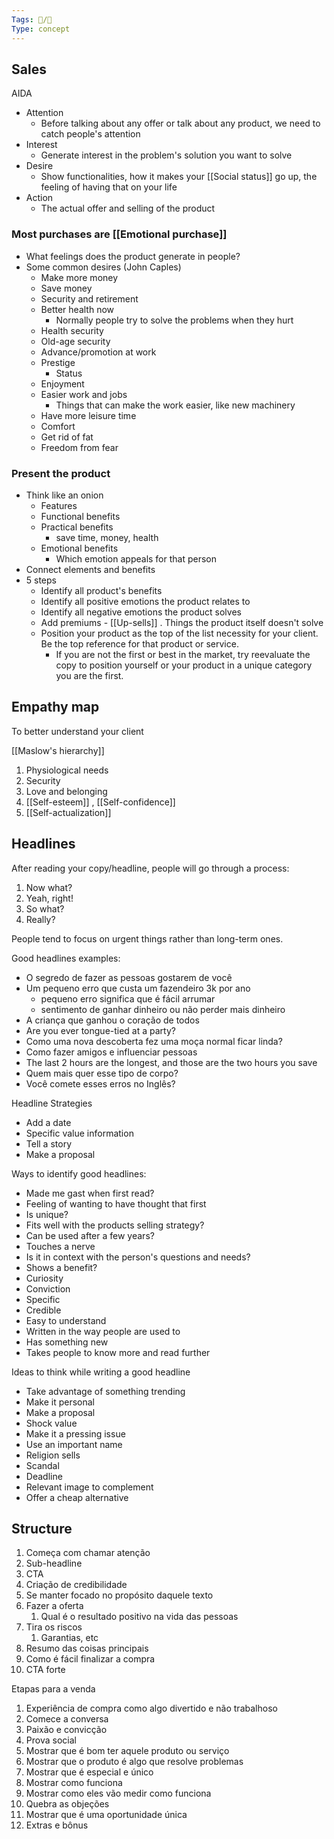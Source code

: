 ```yaml
---
Tags: 🧵/🌱
Type: concept
---
```


## Sales

AIDA

-   Attention
    - Before talking about any offer or talk about any product, we need to catch people's attention
-   Interest
    - Generate interest in the problem's solution you want to solve
-   Desire
    - Show functionalities, how it makes your [[Social status]] go up, the feeling of having that on your life
-   Action
    -   The actual offer and selling of the product

### Most purchases are [[Emotional purchase]]

- What feelings does the product generate in people?
- Some common desires (John Caples)
	- Make more money
	- Save money
	- Security and retirement
	- Better health now
		- Normally people try to solve the problems when they hurt
	- Health security
	- Old-age security
	- Advance/promotion at work
	- Prestige
		- Status
	- Enjoyment
	- Easier work and jobs
		- Things that can make the work easier, like new machinery
	- Have more leisure time
	- Comfort
	- Get rid of fat
	- Freedom from fear

### Present the product

- Think like an onion
	- Features
	- Functional benefits
	- Practical benefits
		- save time, money, health
	- Emotional benefits
		- Which emotion appeals for that person
- Connect elements and benefits
- 5 steps
	- Identify all product's benefits
	- Identify all positive emotions the product relates to
	- Identify all negative emotions the product solves
	- Add premiums - [[Up-sells]] . Things the product itself doesn't solve
	- Position your product as the top of the list necessity for your client. Be the top reference for that product or service.
		- If you are not the first or best in the market, try reevaluate the copy to position yourself or your product in a unique category you are the first.

## Empathy map

To better understand your client

[[Maslow's hierarchy]]

1. Physiological needs
2. Security
3. Love and belonging
4. [[Self-esteem]] , [[Self-confidence]]
5. [[Self-actualization]]

## Headlines

After reading your copy/headline, people will go through a process:

1. Now what?
2. Yeah, right!
3. So what?
4. Really?


People tend to focus on urgent things rather than long-term ones.

Good headlines examples:
-   O segredo de fazer as pessoas gostarem de você
-   Um pequeno erro que custa um fazendeiro 3k por ano
    -   pequeno erro significa que é fácil arrumar
    -   sentimento de ganhar dinheiro ou não perder mais dinheiro
-   A criança que ganhou o coração de todos
-   Are you ever tongue-tied at a party?
-   Como uma nova descoberta fez uma moça normal ficar linda?
-   Como fazer amigos e influenciar pessoas
-   The last 2 hours are the longest, and those are the two hours you save
-   Quem mais quer esse tipo de corpo?
-   Você comete esses erros no Inglês?

Headline Strategies

-   Add a date
- Specific value information
- Tell a story
- Make a proposal

Ways to identify good headlines:

- Made me gast when first read?
- Feeling of wanting to have thought that first
- Is unique?
- Fits well with the products selling strategy?
- Can be used after a few years?
- Touches a nerve
- Is it in context with the person's questions and needs?
- Shows a benefit?
- Curiosity
- Conviction
- Specific
- Credible
- Easy to understand
- Written in the way people are used to
- Has something new
- Takes people to know more and read further

Ideas to think while writing a good headline

- Take advantage of something trending
- Make it personal
- Make a proposal
- Shock value
- Make it a pressing issue
- Use an important name
- Religion sells
- Scandal
- Deadline
- Relevant image to complement
- Offer a cheap alternative


## Structure

1.  Começa com chamar atenção
2.  Sub-headline
3.  CTA
4.  Criação de credibilidade
5.  Se manter focado no propósito daquele texto
6.  Fazer a oferta
    1.  Qual é o resultado positivo na vida das pessoas
7.  Tira os riscos
    1.  Garantias, etc
8.  Resumo das coisas principais
9.  Como é fácil finalizar a compra
10.  CTA forte

Etapas para a venda

1.  Experiência de compra como algo divertido e não trabalhoso
2.  Comece a conversa
3.  Paixão e convicção
4.  Prova social
5.  Mostrar que é bom ter aquele produto ou serviço
6.  Mostrar que o produto é algo que resolve problemas
7.  Mostrar que é especial e único
8.  Mostrar como funciona
9.  Mostrar como eles vão medir como funciona
10.  Quebra as objeções
11.  Mostrar que é uma oportunidade única
12.  Extras e bônus